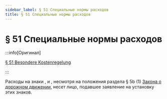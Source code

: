 ```yaml
---
sidebar_label: § 51 Специальные нормы расходов
title: § 51 Специальные нормы расходов
---
```


<VerifiedTranslationIcon />

# § 51 Специальные нормы расходов

:::info[Оригинал]

[§ 51 Besondere Kostenregelung](https://www.gesetze-im-internet.de/stvo_2013/__51.html)

:::

Расходы на знаки <TrafficSign sign="386.1" />, <TrafficSign sign="386.2" /> и <TrafficSign sign="386.3"/>,
несмотря на положения раздела § 5b (1) [Закона о дорожном движении](https://www.gesetze-im-internet.de/stvg/BJNR004370909.html),
несет лицо, подавшее заявление на установку этих знаков.
